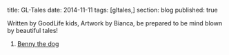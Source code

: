 title: GL-Tales
date: 2014-11-11
tags: [gltales,]
section: blog
published: true
 
Written by GoodLife kids, Artwork by Bianca, be prepared to be mind blown by beautiful tales!

1. [Benny the dog](/blog/gltales/benny-the-dog)
